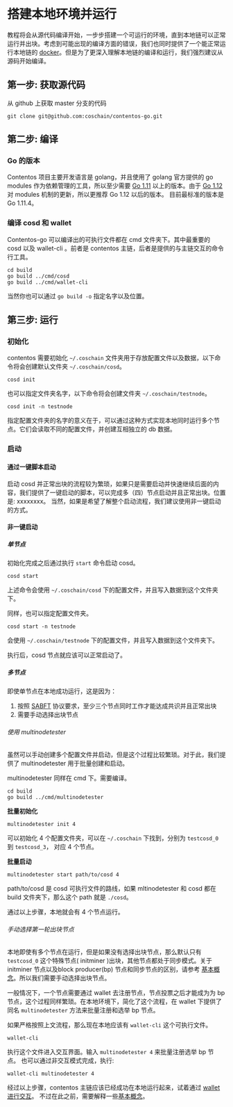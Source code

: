 # 搭建本地环境并运行

教程将会从源代码编译开始，一步步搭建一个可运行的环境，直到本地链可以正常运行并出块。考虑到可能出现的编译方面的错误，我们也同时提供了一个能正常运行本地链的 [docker]()。但是为了更深入理解本地链的编译和运行，我们强烈建议从源码开始编译。

## 第一步: 获取源代码

从 github 上获取 master 分支的代码

```shell
git clone git@github.com:coschain/contentos-go.git
```

## 第二步: 编译

### Go 的版本

Contentos 项目主要开发语言是 golang，并且使用了 golang 官方提供的 go modules 作为依赖管理的工具，所以至少需要 [Go 1.11](https://golang.org/dl/) 以上的版本。由于 [Go 1.12](https://golang.org/dl/) 对 modules 机制的更新，所以更推荐 Go 1.12 以后的版本。
目前最标准的版本是 Go 1.11.4。

### 编译 cosd 和 wallet

Contentos-go 可以编译出的可执行文件都在 cmd 文件夹下。其中最重要的 cosd 以及 wallet-cli 。前者是 contentos 主链，后者是提供的与主链交互的命令行工具。

```shell
cd build
go build ../cmd/cosd
go build ../cmd/wallet-cli
```

当然你也可以通过 `go build -o` 指定名字以及位置。

## 第三步: 运行

### 初始化

contentos 需要初始化 `~/.coschain` 文件夹用于存放配置文件以及数据，以下命令将会创建默认文件夹 `~/.coschain/cosd`。

```shell
cosd init
```

也可以指定文件夹名字，以下命令将会创建文件夹 `~/.coschain/testnode`。

```shell
cosd init -n testnode
```

指定配置文件夹的名字的意义在于，可以通过这种方式实现本地同时运行多个节点。它们会读取不同的配置文件，并创建互相独立的 db 数据。

### 启动

#### 通过一键脚本启动

启动 cosd 并正常出块的流程较为繁琐，如果只是需要启动并快速继续后面的内容，我们提供了一键启动的脚本，可以完成多（四）节点启动并且正常出块。位置是: xxxxxxxx。
当然，如果是希望了解整个启动流程，我们建议使用非一键启动的方式。

#### 非一键启动

##### 单节点

初始化完成之后通过执行 `start` 命令启动 cosd。

```shell
cosd start
```

上述命令会使用 `~/.coschain/cosd` 下的配置文件，并且写入数据到这个文件夹下。

同样，也可以指定配置文件夹。

```shell
cosd start -n testnode
```

会使用 `~/.coschain/testnode` 下的配置文件，并且写入数据到这个文件夹下。

执行后，cosd 节点就应该可以正常启动了。

##### 多节点

即使单节点在本地成功运行，这是因为：

1. 按照 [SABFT]() 协议要求，至少三个节点同时工作才能达成共识并且正常出块
2. 需要手动选择出块节点

###### 使用 multinodetester

虽然可以手动创建多个配置文件并启动，但是这个过程比较繁琐。对于此，我们提供了 multinodetester 用于批量创建和启动。

multinodetester 同样在 cmd 下。需要编译。

```shell
cd build
go build ../cmd/multinodetester
```

**批量初始化**

```shell
multinodetester init 4
```

可以初始化 4 个配置文件夹，可以在 `~/.coschain` 下找到，分别为 `testcosd_0` 到 `testcosd_3`， 对应 4 个节点。

**批量启动**

```shell
multinodetester start path/to/cosd 4
```

path/to/cosd 是 cosd 可执行文件的路线，如果 mltinodetester 和 cosd 都在 build 文件夹下，那么这个 path 就是 `./cosd`。

通过以上步骤，本地就会有 4 个节点运行。

###### 手动选择第一轮出块节点

本地即使有多个节点在运行，但是如果没有选择出块节点，那么默认只有 `testcosd_0` 这个特殊节点( initminer )出块，其他节点都处于同步模式。关于 initminer 节点以及block producer(bp) 节点和同步节点的区别，请参考 [基本概念]()。所以我们需要手动选择出块节点。

一般情况下，一个节点需要通过 wallet 去注册节点，节点投票之后才能成为为 bp 节点，这个过程同样繁琐。在本地环境下，简化了这个流程，在 wallet 下提供了同名 `multinodetester` 方法来批量注册和选举 bp 节点。

如果严格按照上文流程，那么现在本地应该有 `wallet-cli` 这个可执行文件。

```shell
wallet-cli
```

执行这个文件进入交互界面。输入 `multinodetester 4` 来批量注册选举 bp 节点。
也可以通过非交互模式完成，执行:

```shell
wallet-cli multinodetester 4
```

经过以上步骤，contentos 主链应该已经成功在本地运行起来，试着通过 [wallet 进行交互]()。
不过在此之前，需要解释一些[基本概念]()。